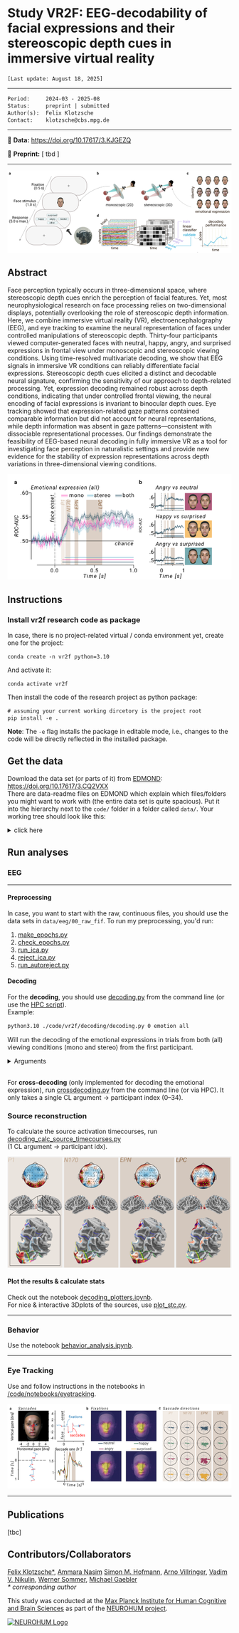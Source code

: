 # Study VR2F: **EEG-decodability of facial expressions and their stereoscopic depth cues in immersive virtual reality**

`[Last update: August 18, 2025]`

***
    Period:     2024-03 - 2025-08
    Status:     preprint | submitted
    Author(s):  Felix Klotzsche
    Contact:    klotzsche@cbs.mpg.de

***

<!--📖 **Publication:**  [Klotzsche, et al. (2025, ...)](https://...) -->

💽 **Data:** https://doi.org/10.17617/3.KJGEZQ 

📑 **Preprint:** [ tbd ]  

---

![fig1: exp design](./resources/images/fig1.png)
## Abstract
Face perception typically occurs in three-dimensional space, where stereoscopic depth cues enrich the perception of facial features. Yet, most neurophysiological research on face processing relies on two-dimensional displays, potentially overlooking the role of stereoscopic depth information. Here, we combine immersive virtual reality (VR), electroencephalography (EEG), and eye tracking to examine the neural representation of faces under controlled manipulations of stereoscopic depth. Thirty-four participants viewed computer-generated faces with neutral, happy, angry, and surprised expressions in frontal view under monoscopic and stereoscopic viewing conditions. Using time-resolved multivariate decoding, we show that EEG signals in immersive VR conditions can reliably differentiate facial expressions. Stereoscopic depth cues elicited a distinct and decodable neural signature, confirming the sensitivity of our approach to depth-related processing. Yet, expression decoding remained robust across depth conditions, indicating that under controlled frontal viewing, the neural encoding of facial expressions is invariant to binocular depth cues. Eye tracking showed that expression-related gaze patterns contained comparable information but did not account for neural representations, while depth information was absent in gaze patterns—consistent with dissociable representational processes. Our findings demonstrate the feasibility of EEG-based neural decoding in fully immersive VR as a tool for investigating face perception in naturalistic settings and provide new evidence for the stability of expression representations across depth variations in three-dimensional viewing conditions.

![fig2: decoding results](./resources/images/fig2.png)

## Instructions

### Install vr2f research code as package

In case, there is no project-related virtual / conda environment yet, create one for the project:

```shell
conda create -n vr2f python=3.10
```

And activate it:

```shell
conda activate vr2f
```

Then install the code of the research project as python package:

```shell
# assuming your current working dircetory is the project root
pip install -e .
```
**Note**: The `-e` flag installs the package in editable mode,
i.e., changes to the code will be directly reflected in the installed package.

## Get the data
Download the data set (or parts of it) from [EDMOND](https://doi.org/10.17617/3.CQ2VXX):  
https://doi.org/10.17617/3.CQ2VXX   
There are data-readme files on EDMOND which explain which files/folders you might want to work with (the entire data set is quite spacious).
Put it into the hierarchy next to the `code/` folder in a folder called `data/`. Your working tree should look like this:  
<details>
<summary> click here </summary>

![working tree screenshot](./resources/images/workingtree.png)
</details>


## Run analyses
### EEG
---
#### Preprocessing
In case, you want to start with the raw, continuous files, you should use the data sets in `data/eeg/00_raw_fif`.  To run my preprocessing, you'd run:  
 1. [make_epochs.py](./code/vr2f/preprocessing/make_epochs.py)
 2. [check_epochs.py](./code/vr2f/preprocessing/check_epochs.py)
 3. [run_ica.py](./code/vr2f/preprocessing/run_ica.py)
 4. [reject_ica.py](./code/vr2f/preprocessing/reject_ica.py)
 5. [run_autoreject.py](./code/vr2f/preprocessing/run_autoreject.py)  

#### Decoding
For the **decoding**, you should use [decoding.py](./code/vr2f/decoding/decoding.py) from the command line (or use the [HPC script](./code/HPC/DECOD_SS.sh)).  
Example:
```bash
python3.10 ./code/vr2f/decoding/decoding.py 0 emotion all
```
Will run the decoding of the emotional expressions in trials from both (all) viewing conditions (mono and stereo) from the first participant. 
<details>
<summary>
Arguments
</summary>

| Pos | Name              | Type | Choices / Values                                       | Description              |
| --- | ----------------- | ---- | ------------------------------------------------------ | ------------------------ |
| 0   | `participant_idx` | int  | `0–33`                                                 | Participant index.       |
| 1   | `contrast`        | str  | `emotion`, `emotion_pairwise`, `viewcond`, `avatar_id` | What to decode.          |
|     |                   |      | · `emotion` – multiclass facial expression             |                          |
|     |                   |      | · `emotion_pairwise` – all binary pairs of expressions |                          |
|     |                   |      | · `viewcond` – depth condition (mono vs stereo)        |                          |
|     |                   |      | · `avatar_id` – stimulus identity                      |                          |
| 2   | `viewcond`        | str  | `mono`, `stereo`, `all`                                | Trial subset to include. |

</details>
<br>

For **cross-decoding** (only implemented for decoding the emotional expression), run [crossdecoding.py](./code/vr2f/decoding/crossdecoding.py) from the command line (or via HPC). It only takes a single CL argument -> participant index (0–34). 

### Source reconstruction
To calculate the source activation timecourses, run [decoding_calc_source_timecourses.py](./code/vr2f/decoding/decoding_calc_source_timecourses.py)  
(1 CL argument -> participant idx). 

![fig 3: source reconstruction results](./resources/images/fig3.png)

#### Plot the results & calculate stats
Check out the notebook [decoding_plotters.ipynb](./code/notebooks/decoding/decoding_plotters.ipynb).  
For nice & interactive 3Dplots of the sources, use [plot_stc.py](./code/vr2f/decoding/plot_stc.py).

---
### Behavior
Use the notebook [behavior_analysis.ipynb](./code/notebooks/behavior/behavior_analysis.ipynb). 


---
### Eye Tracking
Use and follow instructions in the notebooks in [/code/notebooks/eyetracking](./code/notebooks/eyetracking).  

![fig 4: eye tracking results](./resources/images/fig4.png)

---


## Publications

[tbc]

## Contributors/Collaborators
[Felix Klotzsche*](https://bsky.app/profile/flxklotz.bsky.social "Follow on Bluesky"),
[Ammara Nasim](https://www.uni-bamberg.de/allgpsych/wissenschaftliche-mitarbeitende/ammara-nasim/ "University website")
[Simon M. Hofmann](https://bsky.app/profile/smnhfmnn.bsky.social "Follow on Bluesky"),
[Arno Villringer](https://www.cbs.mpg.de/employees/villringer "Institute's webpage"),
[Vadim V. Nikulin](https://www.cbs.mpg.de/employees/nikulin "Institute's webpage"),
[Werner Sommer](https://www.psychology.hu-berlin.de/de/mitarbeiter/4489 "University website"),
[Michael Gaebler](https://www.michaelgaebler.com "Personal webpage")  
*\* corresponding author*

This study was conducted at the [Max Planck Institute for Human Cognitive and Brain Sciences](https://www.cbs.mpg.de/en "Go the institute website")
as part of the [NEUROHUM project](https://neurohum.cbs.mpg.de "Go the project site").

[![NEUROHUM Logo](https://neurohum.cbs.mpg.de/assets/institutes/headers/cbsneurohum-desktop-en-cc55f3158c5428ca969719e99df1c4f636a0662c1c42e409d476328092106060.svg)](https://neurohum.cbs.mpg.de "Go the project site")
